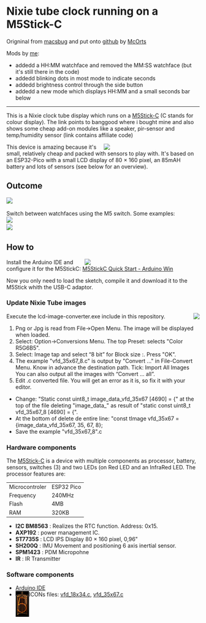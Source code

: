 # Nixie tube clock running on a M5Stick-C
Origninal from [macsbug](https://macsbug.wordpress.com/2019/06/06/m5stickc-nixie-tube-clock/)
and put onto [github](https://github.com/McOrts/M5StickC_Nixie_tube_Clock) by [McOrts](https://github.com/McOrts) 

Mods by [me](https://github.com/beamzer):
- addedd a HH:MM watchface and removed the MM:SS watchface (but it's still there in the code)
- addedd blinking dots in most mode to indicate seconds
- addedd brightness control through the side button
- addedd a new mode which displays HH:MM and a small seconds bar below

-----------
This is a Nixie clock tube display which runs on a [M5Stick-C](https://www.banggood.com/search/m5stickc.html?p=6E2214592974201405G7) (C stands for colour display).
The link points to banggood where i bought mine and also shows some cheap add-on modules like a speaker, pir-sensor and temp/humidity sensor (link contains affiliate code)

<img src="https://github.com/beamzer/M5StickC_Nixie_tube_Clock/blob/master/images/M5Stick-C.jpg" width="250" align="right" />
This device is amazing because it's small, relatively cheap and packed with sensors to play with. It's based on an ESP32-Pico with a small LCD display of 80 × 160 pixel, an 85mAH battery and lots of sensors (see below for an overview). 

## Outcome

<img src="https://github.com/beamzer/M5StickC_Nixie_tube_Clock/blob/master/images/Nixie_Clock_M5StickC.gif" width="300"/>

Switch between watchfaces using the M5 switch. Some examples:  
<img src="https://github.com/beamzer/M5StickC_Nixie_tube_Clock/blob/master/images/Nixie_Clock_M5StickC_m1.gif" width="200"/>  
<img src="https://github.com/beamzer/M5StickC_Nixie_tube_Clock/blob/master/images/Nixie_Clock_M5StickC_m3.gif" width="200"/>  

## How to

<img src="hhttps://github.com/beamzer/M5StickC_Nixie_tube_Clock/blob/master/images/M5Stick_Arduino_IDE.PNG" width="300" align="right" />

Install the Arduino IDE and configure it for the M5StickC: [M5StickC Quick Start - Arduino Win](https://docs.m5stack.com/#/en/quick_start/m5stickc/m5stickc_quick_start_with_arduino_Windows?id=_2-copy-the-following-esp32-boards-manager-url-to-additional-boards-manager-urls-hit-ok) 

Now you only need to load the sketch, compile it and download it to the M5Stick whith the USB-C adaptor. 

### Update Nixie Tube images

<img src="hhttps://github.com/beamzer/M5StickC_Nixie_tube_Clock/blob/master/lcd-image-converter/lcd_convert_s.jpg" align="right" />

Execute the lcd-image-converter.exe include in this repository.
1. Png or Jpg is read from File->Open Menu. The image will be displayed when loaded. 
2. Select: Option->Conversions Menu. The top Preset: selects "Color R5G6B5". 
3. Select: Image tap and select “8 bit” for Block size :. Press "OK". 
4. The example "vfd_35x67_8.c" is output by "Convert ..." in File-Convert Menu. 
Know in advance the destination path. 
Tick: Import All Images You can also output all the images with “Convert ... all”. 
5. Edit .c converted file. You will get an error as it is, so fix it with your editor. 
- Change: "Static const uint8_t image_data_vfd_35x67 [4690] = {" at the top of the file deleting "image_data_" as result of "static const uint8_t vfd_35x67_8 [4690] = {". 
- At the bottom of delete de entire line: "const tImage vfd_35x67 = {image_data_vfd_35x67, 35, 67, 8};
- Save the example "vfd_35x67_8".c

### Hardware components
The [M5Stick-C](https://m5stack.com/products/stick-c) is a device with multiple components as processor, battery, sensors, switches (3) and two LEDs (on Red LED and an InfraRed LED. The processor features are:

|   |   |
|---|---|
|Microcontroler|ESP32 Pico|
|Frequency|240MHz|
|Flash|4MB|
|RAM|320KB|

- **I2C BM8563** : Realizes the RTC function. Address: 0x15. 
- **AXP192** :  power management IC. 
- **ST7735S** : LCD IPS Display 80 × 160 pixel, 0,96"
- **SH200Q** : IMU Movement and positioning 6 axis inertial sensor.
- **SPM1423** : PDM Micropohne
- **IR** : IR Transmitter

### Software components
- [Arduino IDE](https://www.hackster.io/arduino/products/arduino-ide?ref=project-8e87cc)
- ICONs files: [vfd_18x34.c](https://github.com/McOrts/M5StickC_Nixie_tube_Clock/blob/master/vfd_18x34.c), [vfd_35x67.c](https://github.com/McOrts/M5StickC_Nixie_tube_Clock/blob/master/vfd_35x67.c) <img src="https://github.com/McOrts/M5StickC_Nixie_tube_Clock/blob/master/images/vfd_35x67_5.png" align="left" />

